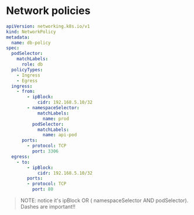 # Network policies

```yaml
apiVersion: networking.k8s.io/v1
kind: NetworkPolicy
metadata:
  name: db-policy
spec:
  podSelector:
    matchLabels:
      role: db
  policyTypes:
    - Ingress
    - Egress
  ingress:
    - from:
        - ipBlock:
            cidr: 192.168.5.10/32
        - namespaceSelector:
            matchLabels:
              name: prod
          podSelector:
            matchLabels:
              name: api-pod
      ports:
        - protocol: TCP
          port: 3306
  egress:
    - to:
        - ipBlock:
            cidr: 192.168.5.10/32
        ports:
        - protocol: TCP
          port: 80
```

> NOTE: notice it's ipBlock OR ( namespaceSelector AND podSelector). Dashes are important!!